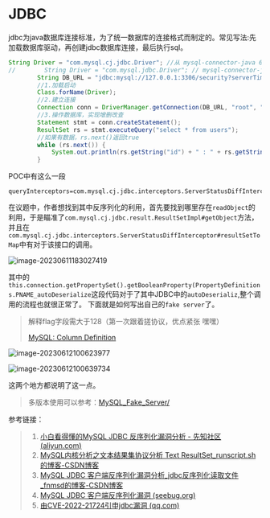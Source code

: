 # JDBC

jdbc为java数据库连接标准，为了统一数据库的连接格式而制定的。常见写法:先加载数据库驱动，再创建jdbc数据库连接，最后执行sql。

```java
String Driver = "com.mysql.cj.jdbc.Driver"; //从 mysql-connector-java 6开始
//        String Driver = "com.mysql.jdbc.Driver"; // mysql-connector-java 5
        String DB_URL = "jdbc:mysql://127.0.0.1:3306/security?serverTimezone=UTC&useSSL=true";
        //1.加载启动
        Class.forName(Driver);
        //2.建立连接
        Connection conn = DriverManager.getConnection(DB_URL, "root", "root");
        //3.操作数据库，实现增删改查
        Statement stmt = conn.createStatement();
        ResultSet rs = stmt.executeQuery("select * from users");
        //如果有数据，rs.next()返回true
        while (rs.next()) {
            System.out.println(rs.getString("id") + " : " + rs.getString("username"));
        }
```

POC中有这么一段

```
queryInterceptors=com.mysql.cj.jdbc.interceptors.ServerStatusDiffInterceptor&autoDeserialize=true
```

在议题中，作者想找到其中反序列化的利用，首先要找到哪里存在`readObject`的利用，于是瞄准了`com.mysql.cj.jdbc.result.ResultSetImpl#getObject`方法，并且在`com.mysql.cj.jdbc.interceptors.ServerStatusDiffInterceptor#resultSetToMap`中有对于该接口的调用。

![image-20230611183027419](https://img.dem0dem0.top/imagesimage-20230611183027419.png)

其中的`this.connection.getPropertySet().getBooleanProperty(PropertyDefinitions.PNAME_autoDeserialize`这段代码对于了其中JDBC中的`autoDeserializ`,整个调用的流程也就很正常了。 下面就是如何写出自己的`fake server`了。

> 解释flag字段需大于128（第一次跟着搓协议，优点紧张 嘿嘿）
>
> [MySQL: Column Definition](https://dev.mysql.com/doc/dev/mysql-server/8.0.33/page_protocol_com_query_response_text_resultset_column_definition.html)

![image-20230612100623977](https://img.dem0dem0.top/imagesimage-20230612100623977.png)

![image-20230612100639734](https://img.dem0dem0.top/imagesimage-20230612100639734.png)

这两个地方都说明了这一点。

> 多版本使用可以参考：[MySQL_Fake_Server/](MySQL_Fake_Server/)

参考链接：

> 1. [小白看得懂的MySQL JDBC 反序列化漏洞分析 - 先知社区 (aliyun.com)](https://xz.aliyun.com/t/8159)
> 2. [MySQL内核分析之文本结果集协议分析 Text ResultSet_runscript.sh的博客-CSDN博客](https://blog.csdn.net/zhangh571354026/article/details/120461225)
> 3. [MySQL JDBC 客户端反序列化漏洞分析_jdbc反序列化读取文件_fnmsd的博客-CSDN博客](https://blog.csdn.net/fnmsd/article/details/106232092)
> 4. [MySQL JDBC 客户端反序列化漏洞 (seebug.org)](https://paper.seebug.org/1227/#sql_1)
> 5. [由CVE-2022-21724引申jdbc漏洞 (qq.com)](https://mp.weixin.qq.com/s?__biz=MzUzNDMyNjI3Mg==&mid=2247485275&idx=1&sn=e06b07579ecef87f8cce4536d25789ce&chksm=fa973a34cde0b322ef3949c2cf7fc6bf31e945674d2fe313a3dbf63504bdf737f05cba65de18&mpshare=1&scene=23&srcid=0414XqOEScLh3JIaaHk9pp4v&sharer_sharetime=1649906865169&sharer_shareid=33fdea7abe6be586e131951d667ccd06#rd)
